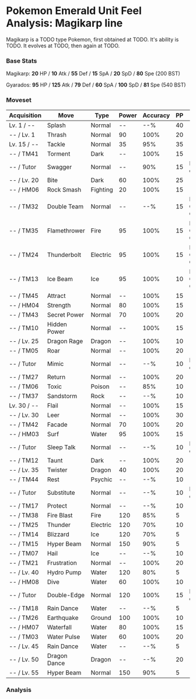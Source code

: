 # Pokemon Emerald Unit Feel Analysis: Magikarp line

Magikarp is a TODO type Pokemon, first obtained at TODO. It's ability is TODO. It evolves at TODO, then again at TODO.

### Base Stats

Magikarp: **20** HP / **10** Atk / **55** Def / **15** SpA / **20** SpD / **80** Spe (200 BST)

Gyarados: **95** HP / **125** Atk / **79** Def / **60** SpA / **100** SpD / **81** Spe (540 BST)

### Moveset

|Acquisition|Move        |Type    |Power|Accuracy|PP |Notes                    |
|---        |---         |---     |---  |---     |---|---                      |
|Lv. 1 / -- |Splash      |Normal  |--   |--%     |40 |                         |
|-- / Lv. 1 |Thrash      |Normal  |90   |100%    |20 |                         |
|Lv. 15 / --|Tackle      |Normal  |35   |95%     |35 |                         |
|-- / TM41  |Torment     |Dark    |--   |100%    |15 |                         |
|-- / Tutor |Swagger     |Normal  |--   |90%     |15 |Emerald only             |
|-- / Lv. 20|Bite        |Dark    |60   |100%    |25 |                         |
|-- / HM06  |Rock Smash  |Fighting|20   |100%    |15 |                         |
|-- / TM32  |Double Team |Normal  |--   |--%     |15 |Buy at Game Corner       |
|-- / TM35  |Flamethrower|Fire    |95   |100%    |15 |Buy at Game Corner       |
|-- / TM24  |Thunderbolt |Electric|95   |100%    |15 |Buy at Game Corner       |
|-- / TM13  |Ice Beam    |Ice     |95   |100%    |10 |Buy at Game Corner       |
|-- / TM45  |Attract     |Normal  |--   |100%    |15 |                         |
|-- / HM04  |Strength    |Normal  |80   |100%    |15 |                         |
|-- / TM43  |Secret Power|Normal  |70   |100%    |20 |                         |
|-- / TM10  |Hidden Power|Normal  |--   |100%    |15 |                         |
|-- / Lv. 25|Dragon Rage |Dragon  |--   |100%    |10 |                         |
|-- / TM05  |Roar        |Normal  |--   |100%    |20 |                         |
|-- / Tutor |Mimic       |Normal  |--   |--%     |10 |Emerald only             |
|-- / TM27  |Return      |Normal  |--   |100%    |20 |                         |
|-- / TM06  |Toxic       |Poison  |--   |85%     |10 |                         |
|-- / TM37  |Sandstorm   |Rock    |--   |--%     |10 |                         |
|Lv. 30 / --|Flail       |Normal  |--   |100%    |15 |                         |
|-- / Lv. 30|Leer        |Normal  |--   |100%    |30 |                         |
|-- / TM42  |Facade      |Normal  |70   |100%    |20 |                         |
|-- / HM03  |Surf        |Water   |95   |100%    |15 |                         |
|-- / Tutor |Sleep Talk  |Normal  |--   |--%     |10 |Emerald only             |
|-- / TM12  |Taunt       |Dark    |--   |100%    |20 |                         |
|-- / Lv. 35|Twister     |Dragon  |40   |100%    |20 |                         |
|-- / TM44  |Rest        |Psychic |--   |--%     |10 |                         |
|-- / Tutor |Substitute  |Normal  |--   |--%     |10 |Emerald only             |
|-- / TM17  |Protect     |Normal  |--   |--%     |10 |                         |
|-- / TM38  |Fire Blast  |Fire    |120  |85%     |5  |                         |
|-- / TM25  |Thunder     |Electric|120  |70%     |10 |                         |
|-- / TM14  |Blizzard    |Ice     |120  |70%     |5  |                         |
|-- / TM15  |Hyper Beam  |Normal  |150  |90%     |5  |                         |
|-- / TM07  |Hail        |Ice     |--   |--%     |10 |                         |
|-- / TM21  |Frustration |Normal  |--   |100%    |20 |                         |
|-- / Lv. 40|Hydro Pump  |Water   |120  |80%     |5  |                         |
|-- / HM08  |Dive        |Water   |60   |100%    |10 |                         |
|-- / Tutor |Double-Edge |Normal  |120  |100%    |15 |Emerald only             |
|-- / TM18  |Rain Dance  |Water   |--   |--%     |5  |                         |
|-- / TM26  |Earthquake  |Ground  |100  |100%    |10 |                         |
|-- / HM07  |Waterfall   |Water   |80   |100%    |15 |                         |
|-- / TM03  |Water Pulse |Water   |60   |100%    |20 |                         |
|-- / Lv. 45|Rain Dance  |Water   |--   |--%     |5  |                         |
|-- / Lv. 50|Dragon Dance|Dragon  |--   |--%     |20 |                         |
|-- / Lv. 55|Hyper Beam  |Normal  |150  |90%     |5  |                         |

### Analysis